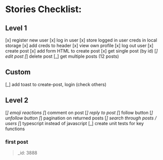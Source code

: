 # Stories Checklist:

## Level 1
[x] register new user
[x] log in user
[x] store logged in user creds in local storage
[x] add creds to header
[x] view own profile
[x] log out user
[x] create post
[x] add form HTML to create post
[x] get single post (by id)
[_] edit post
[_] delete post
[_] get multiple posts (12 posts)

## Custom
[_] add toast to create-post, login (check others)

## Level 2
[_] emoji reactions
[_] comment on post
[_] reply to post
[_] follow button
[_] unfollow button
[_] pagination on returned posts
[_] search through posts / users
[_] typescript instead of javascript
[_] create unit tests for key functions


### first post
>_id: 3888
